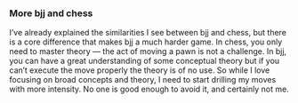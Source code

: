 ### More bjj and chess
I’ve already explained the similarities I see between bjj and chess, but there is a core difference that makes bjj a much harder game. In chess, you only need to master theory — the act of moving a pawn is not a challenge. In bjj, you can have a great understanding of some conceptual theory but if you can’t execute the move properly the theory is of no use.
So while I love focusing on broad concepts and theory, I need to start drilling my moves with more intensity. No one is good enough to avoid it, and certainly not me.